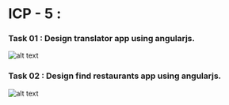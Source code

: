 
# ICP - 5 :

### Task 01 : Design translator app using angularjs.

![alt text](https://github.com/chkrish9/CSEE5590_Web-Cloud-Mobile_ICP/blob/master/ICP_5/documentation/translator.PNG "Translator")

### Task 02 : Design find restaurants app using angularjs.

![alt text](https://github.com/chkrish9/CSEE5590_Web-Cloud-Mobile_ICP/blob/master/ICP_5/documentation/findRestaruant.PNG "Restaruant finder")
